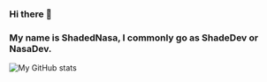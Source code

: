 ### Hi there 👋
### My name is ShadedNasa, I commonly go as ShadeDev or NasaDev.

![My GitHub stats](https://github-readme-stats.vercel.app/api?username=shadednasa&show_icons=true&theme=radical)
